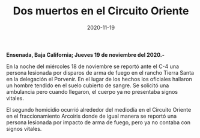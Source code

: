 ﻿---
layout: blog
title:  "Dos muertos en el Circuito Oriente"
date:   2020-11-19
categories: ensenada
permalink: /:categories/:title:output_ext
image: /img/logos/logocnr.jpg
alt: "Dos muertos en el Circuito Oriente"
autor: "CNR Noticias - Canal 73"
---


**Ensenada, Baja California;  Jueves 19 de noviembre del 2020.-**


En la noche del miércoles 18 de noviembre se reportó ante el C-4 una persona lesionada por disparos de arma de fuego en el rancho Tierra Santa en la delegación el Porvenir.
En el lugar de los hechos los oficiales hallaron un hombre tendido en el suelo cubierto de sangre. Se solicitó una ambulancia pero cuando llegaron, el cuerpo ya no presentaba signos vitales. 


El segundo homicidio ocurrió alrededor del mediodía en el Circuito Oriente en el fraccionamiento Arcoiris donde de igual manera se reportó una persona lesionada por impacto de arma de fuego, pero ya no contaba con signos vitales.